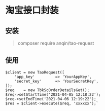 # 淘宝接口封装

## 安装

> composer require anqin/tao-request

## 使用
```
$client = new TaoRequest([
    'app_key'         => 'YourAppKey',
    'secret_key'      => 'YourSecretKey',
]);
$req    = new TbkScOrderDetailsGet();
$req->setStartTime('2021-04-05 12:18:22');
$req->setEndTime('2021-04-06 12:19:22');
$res = $client->execute($req, 'xxxxxx');`
```